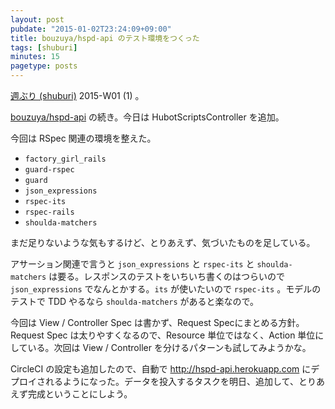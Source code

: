 ```yaml
---
layout: post
pubdate: "2015-01-02T23:24:09+09:00"
title: bouzuya/hspd-api のテスト環境をつくった
tags: [shuburi]
minutes: 15
pagetype: posts
---
```

[週ぶり (shuburi)][shuburi] 2015-W01 (1)  。

[bouzuya/hspd-api][] の続き。今日は HubotScriptsController を追加。

今回は RSpec 関連の環境を整えた。

- `factory_girl_rails`
- `guard-rspec`
- `guard`
- `json_expressions`
- `rspec-its`
- `rspec-rails`
- `shoulda-matchers`

まだ足りないような気もするけど、とりあえず、気づいたものを足している。

アサーション関連で言うと `json_expressions` と `rspec-its` と `shoulda-matchers` は要る。レスポンスのテストをいちいち書くのはつらいので `json_expressions` でなんとかする。`its` が使いたいので `rspec-its` 。モデルのテストで TDD やるなら `shoulda-matchers` があると楽なので。

今回は View / Controller Spec は書かず、Request Specにまとめる方針。Request Spec は太りやすくなるので、Resource 単位ではなく、Action 単位にしている。次回は View / Controller を分けるパターンも試してみようかな。

CircleCI の設定も追加したので、自動で http://hspd-api.herokuapp.com にデプロイされるようになった。データを投入するタスクを明日、追加して、とりあえず完成ということにしよう。

[shuburi]: http://shuburi.org
[bouzuya/hspd-api]: https://github.com/bouzuya/hspd-api
